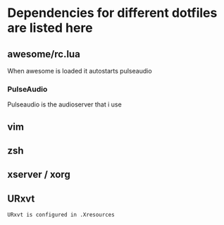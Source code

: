 # Dependencies for different dotfiles are listed here

## awesome/rc.lua
When awesome is loaded it autostarts pulseaudio

### PulseAudio
Pulseaudio is the audioserver that i use 

## vim

## zsh

## xserver / xorg

## URxvt
    URxvt is configured in .Xresources

